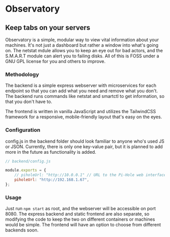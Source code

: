 # Observatory
## Keep tabs on your servers

Observatory is a simple, modular way to view vital information about your machines. It's not just a dashboard but rather a window into what's going on. The netstat mdule allows you to keep an eye out for bad actors, and the S.M.A.R.T module can alert you to failing disks. All of this is FOSS under a GNU GPL license for you and others to improve.

### Methodology
The backend is a simple express webserver with microservices for each endpoint so that you can add what you need and remove what you don't. The backend runs commands like netstat and smartctl to get information, so that you don't have to.

The frontend is written in vanilla JavaScript and utilizes the TailwindCSS framework for a responsive, mobile-friendly layout that's easy on the eyes.

### Configuration
config.js in the backend folder should look familiar to anyone who's used JS or JSON. Currently, there is only one key-value pair, but it is planned to add more in the future as functionality is added.
```js
// backend/config.js

module.exports = {
    // piholeUrl: "http://10.0.0.1" // URL to the Pi-Hole web interface which is used for API access
    piholeUrl: "http://192.168.1.67",
};
```
### Usage
Just run `npm start` as root, and the webserver will be accessible on port 8080. The express backend and static frontend are also separate, so modifying the code to keep the two on different containers or machines would be simple. The frontend will have an option to choose from different backends soon.
